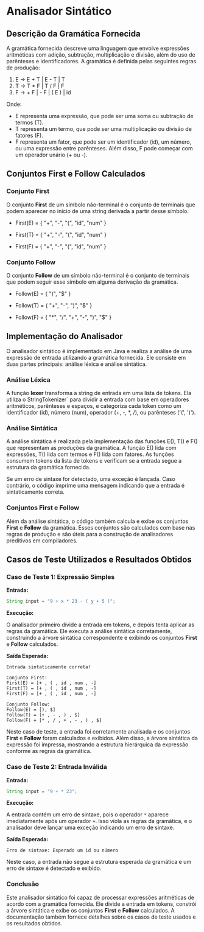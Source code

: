 # Analisador Sintático

## Descrição da Gramática Fornecida

A gramática fornecida descreve uma linguagem que envolve expressões aritméticas com adição, subtração, multiplicação e divisão, além do uso de parênteses e identificadores. A gramática é definida pelas seguintes regras de produção:

1. E → E + T | E - T | T
2. T → T * F | T / F | F
3. F → + F | - F | ( E ) | id

Onde:
- E representa uma expressão, que pode ser uma soma ou subtração de termos (T).
- T representa um termo, que pode ser uma multiplicação ou divisão de fatores (F).
- F representa um fator, que pode ser um identificador (id), um número, ou uma expressão entre parênteses. Além disso, F pode começar com um operador unário (+ ou -).

## Conjuntos First e Follow Calculados

### Conjunto First

O conjunto **First** de um símbolo não-terminal é o conjunto de terminais que podem aparecer no início de uma string derivada a partir desse símbolo.

- First(E) = { "+", "-", "(", "id", "num" }

- First(T) = { "+", "-", "(", "id", "num" }

- First(F) = { "+", "-", "(", "id", "num" }

### Conjunto Follow

O conjunto **Follow** de um símbolo não-terminal é o conjunto de terminais que podem seguir esse símbolo em alguma derivação da gramática.

- Follow(E) = { ")", "$" }

- Follow(T) = { "+", "-", ")", "$" }

- Follow(F) = { "*", "/", "+", "-", ")", "$" }

## Implementação do Analisador

O analisador sintático é implementado em Java e realiza a análise de uma expressão de entrada utilizando a gramática fornecida. Ele consiste em duas partes principais: análise léxica e análise sintática.

### Análise Léxica

A função **lexer** transforma a string de entrada em uma lista de tokens. Ela utiliza o StringTokenizer` para dividir a entrada com base em operadores aritméticos, parênteses e espaços, e categoriza cada token como um identificador (id), número (num), operador (+, -, *, /), ou parênteses ('(', ')').

### Análise Sintática

A análise sintática é realizada pela implementação das funções E(), T() e F() que representam as produções da gramática. A função E() lida com expressões, T() lida com termos e F() lida com fatores. As funções consumem tokens da lista de tokens e verificam se a entrada segue a estrutura da gramática fornecida.

Se um erro de sintaxe for detectado, uma exceção é lançada. Caso contrário, o código imprime uma mensagem indicando que a entrada é sintaticamente correta.

### Conjuntos First e Follow

Além da análise sintática, o código também calcula e exibe os conjuntos **First** e **Follow** da gramática. Esses conjuntos são calculados com base nas regras de produção e são úteis para a construção de analisadores preditivos em compiladores.

## Casos de Teste Utilizados e Resultados Obtidos

### Caso de Teste 1: Expressão Simples

**Entrada:**

```java
String input = "9 + x * 23 - ( y + 5 )";
```

**Execução:**

O analisador primeiro divide a entrada em tokens, e depois tenta aplicar as regras da gramática. Ele executa a análise sintática corretamente, construindo a árvore sintática correspondente e exibindo os conjuntos **First** e **Follow** calculados.

**Saída Esperada:**

```
Entrada sintaticamente correta!

Conjunto First:
First(E) = [+ , ( , id , num , -]
First(T) = [+ , ( , id , num , -]
First(F) = [+ , ( , id , num , -]

Conjunto Follow:
Follow(E) = [), $]
Follow(T) = [+ , - , ) , $]
Follow(F) = [* , / , + , - , ) , $]
```

Neste caso de teste, a entrada foi corretamente analisada e os conjuntos **First** e **Follow** foram calculados e exibidos. Além disso, a árvore sintática da expressão foi impressa, mostrando a estrutura hierárquica da expressão conforme as regras da gramática.

### Caso de Teste 2: Entrada Inválida

**Entrada:**

```java
String input = "9 + * 23";
```

**Execução:**

A entrada contém um erro de sintaxe, pois o operador `*` aparece imediatamente após um operador `+`. Isso viola as regras da gramática, e o analisador deve lançar uma exceção indicando um erro de sintaxe.

**Saída Esperada:**

```
Erro de sintaxe: Esperado um id ou número
```

Neste caso, a entrada não segue a estrutura esperada da gramática e um erro de sintaxe é detectado e exibido.

### Conclusão

Este analisador sintático foi capaz de processar expressões aritméticas de acordo com a gramática fornecida. Ele divide a entrada em tokens, constrói a árvore sintática e exibe os conjuntos **First** e **Follow** calculados. A documentação também fornece detalhes sobre os casos de teste usados e os resultados obtidos.

